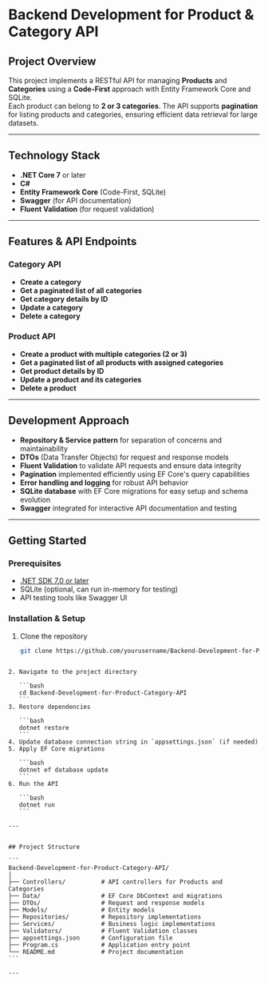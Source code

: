 # Backend Development for Product & Category API

## Project Overview
This project implements a RESTful API for managing **Products** and **Categories** using a **Code-First** approach with Entity Framework Core and SQLite.  
Each product can belong to **2 or 3 categories**. The API supports **pagination** for listing products and categories, ensuring efficient data retrieval for large datasets.

---

## Technology Stack
- **.NET Core 7** or later  
- **C#**  
- **Entity Framework Core** (Code-First, SQLite)  
- **Swagger** (for API documentation)  
- **Fluent Validation** (for request validation)  

---

## Features & API Endpoints

### Category API
- **Create a category**  
- **Get a paginated list of all categories**  
- **Get category details by ID**  
- **Update a category**  
- **Delete a category**

### Product API
- **Create a product with multiple categories (2 or 3)**  
- **Get a paginated list of all products with assigned categories**  
- **Get product details by ID**  
- **Update a product and its categories**  
- **Delete a product**

---

## Development Approach
- **Repository & Service pattern** for separation of concerns and maintainability  
- **DTOs** (Data Transfer Objects) for request and response models  
- **Fluent Validation** to validate API requests and ensure data integrity  
- **Pagination** implemented efficiently using EF Core's query capabilities  
- **Error handling and logging** for robust API behavior  
- **SQLite database** with EF Core migrations for easy setup and schema evolution  
- **Swagger** integrated for interactive API documentation and testing

---

## Getting Started

### Prerequisites
- [.NET SDK 7.0 or later](https://dotnet.microsoft.com/download)  
- SQLite (optional, can run in-memory for testing)  
- API testing tools like Swagger UI

### Installation & Setup
1. Clone the repository  
   ```bash
   git clone https://github.com/yourusername/Backend-Development-for-Product-Category-API.git
````

2. Navigate to the project directory

   ```bash
   cd Backend-Development-for-Product-Category-API
   ```
3. Restore dependencies

   ```bash
   dotnet restore
   ```
4. Update database connection string in `appsettings.json` (if needed)
5. Apply EF Core migrations

   ```bash
   dotnet ef database update
   ```
6. Run the API

   ```bash
   dotnet run
   ```

---


## Project Structure

```
Backend-Development-for-Product-Category-API/
│
├── Controllers/          # API controllers for Products and Categories
├── Data/                 # EF Core DbContext and migrations
├── DTOs/                 # Request and response models
├── Models/               # Entity models
├── Repositories/         # Repository implementations
├── Services/             # Business logic implementations
├── Validators/           # Fluent Validation classes
├── appsettings.json      # Configuration file
├── Program.cs            # Application entry point
└── README.md             # Project documentation
```

---
